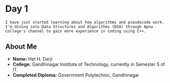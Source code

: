 # Day 1
```
I have just started learning about how algorithms and pseudocode work. I'm diving into Data Structures and Algorithms (DSA) through Apna College's channel to gain more experience in coding using C++.
```
## About Me
- **Name:** Het H. Darji 
- **College:** Gandhinagar Institute of Technology, currently in Semester 5 of IT.
- **Completed Diploma:** Government Polytechnic, Gandhinagar
